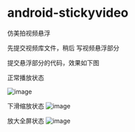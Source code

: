 # android-stickyvideo
仿美拍视频悬浮

先提交视频库文件，稍后 写视频悬浮部分

提交悬浮部分的代码，效果如下图

正常播放状态

![image](https://github.com/djonce/android-stickyvideo/blob/master/Screenshot/6B142384-9C3D-43CC-B140-E7CA3048AEAB.png)

下滑缩放状态
![image](https://github.com/djonce/android-stickyvideo/blob/master/Screenshot/A90E928D-A009-48CE-BF8C-F8DD080C3866.png)

放大全屏状态
![image](https://github.com/djonce/android-stickyvideo/blob/master/Screenshot/3BAF7EB1-064E-447B-A7BA-670A20FD1ECB.png)


